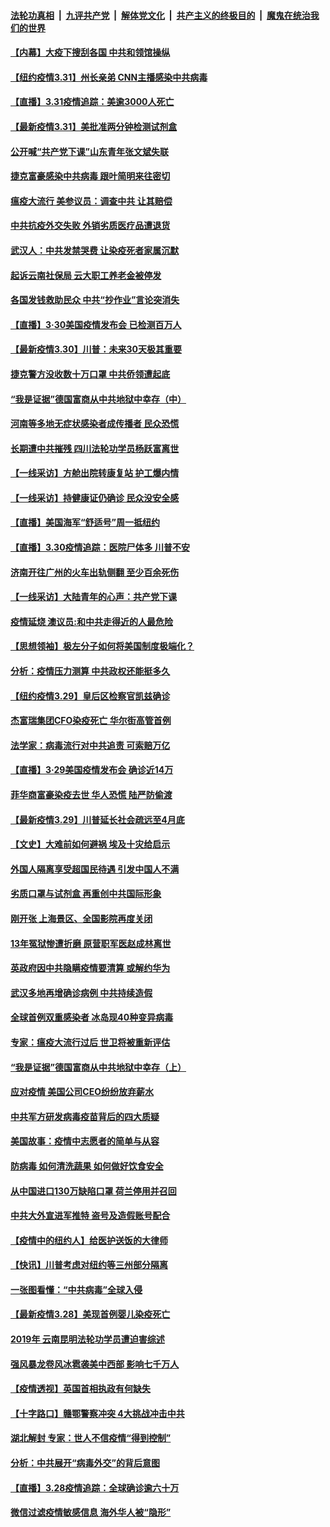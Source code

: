 ####  [法轮功真相](../../../../basic/blob/master/README.md?t=04010130) &nbsp;|&nbsp; [九评共产党](../../../../9ping.md/blob/master/README.md?t=04010130) &nbsp;|&nbsp; [解体党文化](../../../../jtdwh.md/blob/master/README.md?t=04010130)  &nbsp;|&nbsp; [共产主义的终极目的](../../../../gczydzjmd.md/blob/master/README.md?t=04010130) &nbsp;|&nbsp; [魔鬼在统治我们的世界](../../../../mgztzwmdsj.md/blob/master/README.md?t=04010130) 

#### [【内幕】大疫下搜刮各国 中共和领馆操纵](../pages/nf4514/n11984736.md?t=04010130) 

#### [【纽约疫情3.31】州长亲弟 CNN主播感染中共病毒](../pages/nf4514/n11991677.md?t=04010130) 

#### [【直播】3.31疫情追踪：美逾3000人死亡](../pages/nf4514/n11991737.md?t=04010130) 

#### [【最新疫情3.31】美批准两分钟检测试剂盒](../pages/nf4514/n11989957.md?t=04010130) 

#### [公开喊“共产党下课”山东青年张文斌失联](../pages/nf4514/n11990026.md?t=04010130) 

#### [捷克富豪感染中共病毒 跟叶简明来往密切](../pages/nf4514/n11989480.md?t=04010130) 

#### [瘟疫大流行 美参议员：调查中共 让其赔偿](../pages/nf4514/n11989642.md?t=04010130) 

#### [中共抗疫外交失败 外销劣质医疗品遭退货](../pages/nf4514/n11990029.md?t=04010130) 

#### [武汉人：中共发禁哭费 让染疫死者家属沉默](../pages/nf4514/n11989866.md?t=04010130) 

#### [起诉云南社保局 云大职工养老金被停发](../pages/nf4514/n11989695.md?t=04010130) 

#### [各国发钱救助民众 中共“抄作业”言论突消失](../pages/nf4514/n11989599.md?t=04010130) 

#### [【直播】3·30美国疫情发布会 已检测百万人](../pages/nf4514/n11989391.md?t=04010130) 

#### [【最新疫情3.30】川普：未来30天极其重要](../pages/nf4514/n11986489.md?t=04010130) 

#### [捷克警方没收数十万口罩 中共侨领遭起底](../pages/nf4514/n11989098.md?t=04010130) 

#### [“我是证据”德国富商从中共地狱中幸存（中）](../pages/nf4514/n11985921.md?t=04010130) 

#### [河南等多地无症状感染者成传播者 民众恐慌](../pages/nf4514/n11989077.md?t=04010130) 

#### [长期遭中共摧残 四川法轮功学员杨跃富离世](../pages/nf4514/n11988132.md?t=04010130) 

#### [【一线采访】方舱出院转康复站 护工爆内情](../pages/nf4514/n11988632.md?t=04010130) 

#### [【一线采访】持健康证仍确诊 民众没安全感](../pages/nf4514/n11988425.md?t=04010130) 

#### [【直播】美国海军“舒适号”周一抵纽约](../pages/nf4514/n11988771.md?t=04010130) 

#### [【直播】3.30疫情追踪：医院尸体多 川普不安](../pages/nf4514/n11988381.md?t=04010130) 

#### [济南开往广州的火车出轨侧翻 至少百余死伤](../pages/nf4514/n11987553.md?t=04010130) 

#### [【一线采访】大陆青年的心声：共产党下课](../pages/nf4514/n11986824.md?t=04010130) 

#### [疫情延烧 澳议员:和中共走得近的人最危险](../pages/nf4514/n11986200.md?t=04010130) 

#### [【思想领袖】极左分子如何将美国制度极端化？](../pages/nf4514/n11698317.md?t=04010130) 

#### [分析：疫情压力测算 中共政权还能挺多久](../pages/nf4514/n11984481.md?t=04010130) 

#### [【纽约疫情3.29】皇后区检察官凯兹确诊](../pages/nf4514/n11985412.md?t=04010130) 

#### [杰富瑞集团CFO染疫死亡 华尔街高管首例](../pages/nf4514/n11986712.md?t=04010130) 

#### [法学家：病毒流行对中共追责 可索赔万亿](../pages/nf4514/n11984627.md?t=04010130) 

#### [【直播】3·29美国疫情发布会 确诊近14万](../pages/nf4514/n11986241.md?t=04010130) 

#### [菲华商富豪染疫去世 华人恐慌 陆严防偷渡](../pages/nf4514/n11986596.md?t=04010130) 

#### [【最新疫情3.29】川普延长社会疏远至4月底](../pages/nf4514/n11982586.md?t=04010130) 

#### [【文史】大难前如何避祸 埃及十灾给启示](../pages/nf4514/n11981662.md?t=04010130) 

#### [外国人隔离享受超国民待遇 引发中国人不满](../pages/nf4514/n11986412.md?t=04010130) 

#### [劣质口罩与试剂盒 再重创中共国际形象](../pages/nf4514/n11986125.md?t=04010130) 

#### [刚开张 上海景区、全国影院再度关闭](../pages/nf4514/n11986300.md?t=04010130) 

#### [13年冤狱惨遭折磨 原营职军医赵成林离世](../pages/nf4514/n11985367.md?t=04010130) 

#### [英政府因中共隐瞒疫情要清算 或解约华为](../pages/nf4514/n11986123.md?t=04010130) 

#### [武汉多地再增确诊病例 中共持续造假](../pages/nf4514/n11985983.md?t=04010130) 

#### [全球首例双重感染者 冰岛现40种变异病毒](../pages/nf4514/n11986146.md?t=04010130) 

#### [专家：瘟疫大流行过后 世卫将被重新评估](../pages/nf4514/n11986074.md?t=04010130) 

#### [“我是证据”德国富商从中共地狱中幸存（上）](../pages/nf4514/n11985804.md?t=04010130) 

#### [应对疫情 美国公司CEO纷纷放弃薪水](../pages/nf4514/n11985616.md?t=04010130) 

#### [中共军方研发病毒疫苗背后的四大质疑](../pages/nf4514/n11982310.md?t=04010130) 

#### [美国故事：疫情中志愿者的简单与从容](../pages/nf4514/n11984935.md?t=04010130) 

#### [防病毒 如何清洗蔬果 如何做好饮食安全](../pages/nf4514/n11982340.md?t=04010130) 

#### [从中国进口130万缺陷口罩 荷兰停用并召回](../pages/nf4514/n11984729.md?t=04010130) 

#### [中共大外宣进军推特 盗号及造假账号配合](../pages/nf4514/n11984038.md?t=04010130) 

#### [【疫情中的纽约人】给医护送饭的大律师](../pages/nf4514/n11983977.md?t=04010130) 

#### [【快讯】川普考虑对纽约等三州部分隔离](../pages/nf4514/n11983970.md?t=04010130) 

#### [一张图看懂：“中共病毒”全球入侵](../pages/nf4514/n11984023.md?t=04010130) 

#### [【最新疫情3.28】美现首例婴儿染疫死亡](../pages/nf4514/n11981744.md?t=04010130) 

#### [2019年 云南昆明法轮功学员遭迫害综述](../pages/nf4514/n11980933.md?t=04010130) 

#### [强风暴龙卷风冰雹袭美中西部 影响七千万人](../pages/nf4514/n11983650.md?t=04010130) 

#### [【疫情透视】英国首相执政有何缺失](../pages/nf4514/n11983716.md?t=04010130) 

#### [【十字路口】赣鄂警察冲突 4大挑战冲击中共](../pages/nf4514/n11982118.md?t=04010130) 

#### [湖北解封 专家：世人不信疫情“得到控制”](../pages/nf4514/n11978986.md?t=04010130) 

#### [分析：中共展开“病毒外交”的背后意图](../pages/nf4514/n11974494.md?t=04010130) 

#### [【直播】3.28疫情追踪：全球确诊逾六十万](../pages/nf4514/n11983408.md?t=04010130) 

#### [微信过滤疫情敏感信息 海外华人被“隐形”](../pages/nf4514/n11981644.md?t=04010130) 

